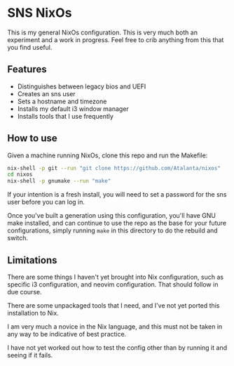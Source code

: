 # SNS NixOs

This is my general NixOs configuration.  This is very much both an experiment and
a work in progress.  Feel free to crib anything from this that you find useful.

## Features

- Distinguishes between legacy bios and UEFI
- Creates an sns user
- Sets a hostname and timezone
- Installs my default i3 window manager
- Installs tools that I use frequently

## How to use

Given a machine running NixOs, clone this repo and run the Makefile:

```bash
nix-shell -p git --run "git clone https://github.com/Atalanta/nixos"
cd nixos
nix-shell -p gnumake --run "make"
```

If your intention is a fresh install, you will need to set a password for the sns user before you can log in.

Once you've built a generation using this configuration, you'll have GNU make installed, and can continue to use the repo as the base for your future configurations, simply running `make` in this directory to do the rebuild and switch.

## Limitations

There are some things I haven't yet brought into Nix configuration, such as specific i3 configuration, and neovim configuration.  That should follow in due course.

There are some unpackaged tools that I need, and I've not yet ported this installation to Nix.

I am very much a novice in the Nix language, and this must not be taken in any way to be indicative of best practice.

I have not yet worked out how to test the config other than by running it and seeing if it fails.
